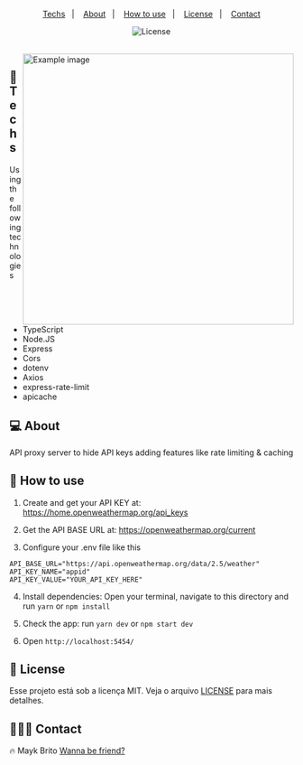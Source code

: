 <p align="center">
  <a href="#-techs">Techs</a>&nbsp;&nbsp;&nbsp;|&nbsp;&nbsp;&nbsp;
  <a href="#-about">About</a>&nbsp;&nbsp;&nbsp;|&nbsp;&nbsp;&nbsp;
  <a href="#-how-to-use">How to use</a>&nbsp;&nbsp;&nbsp;|&nbsp;&nbsp;&nbsp;
  <a href="#-license">License</a>&nbsp;&nbsp;&nbsp;|&nbsp;&nbsp;&nbsp;
  <a href="#-contact">Contact</a>
</p>

<p align="center">
  <img alt="License" src="https://img.shields.io/static/v1?label=license&message=MIT&color=49AA26&labelColor=000000">
</p>

<br>

<img height="480em" align="right" alt="Example image" src="https://i.imgur.com/fEFA2Ia.jpg" />

## 🚀 Techs

Using the following technologies

- TypeScript
- Node.JS
- Express
- Cors
- dotenv
- Axios
- express-rate-limit
- apicache

## 💻 About

API proxy server to hide API keys adding features like rate limiting & caching

## 🤔 How to use

1. Create and get your API KEY at: https://home.openweathermap.org/api_keys

2. Get the API BASE URL at: https://openweathermap.org/current

3. Configure your .env file like this

```.env
API_BASE_URL="https://api.openweathermap.org/data/2.5/weather"
API_KEY_NAME="appid"
API_KEY_VALUE="YOUR_API_KEY_HERE"
```

4. Install dependencies: Open your terminal, navigate to this directory and run `yarn` or `npm install`

5. Check the app: run `yarn dev` or `npm start dev`

6. Open `http://localhost:5454/`

## 📝 License

Esse projeto está sob a licença MIT. Veja o arquivo [LICENSE](.github/LICENSE.md) para mais detalhes.

## 👨🏽‍🦲 Contact

🔥 Mayk Brito [Wanna be friend?](https://maykbrito.dev)
